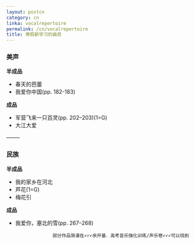 ```yaml
---
layout: postcn
category: cn
linka: vocalrepertoire
permalink: /cn/vocalrepertoire
title: 寒假新学习的曲目
---
```


### **美声**
**半成品**


- 春天的芭蕾
- 我爱你中国(pp. 182-183)


**成品**

- 军营飞来一只百灵(pp. 202–203)(1=G)
- 大江大爱

                      

&ndash;&ndash;&ndash;&ndash;&ndash;
### **民族**
**半成品**

- 我的家乡在河北
- 芦花(1=G)
- 梅花引

**成品**

- 我爱你，塞北的雪(pp. 267–268)

```                  部分作品简谱在➹➹➹余开基．高考音乐强化训练/声乐卷➹➹➹可以找到      ```


